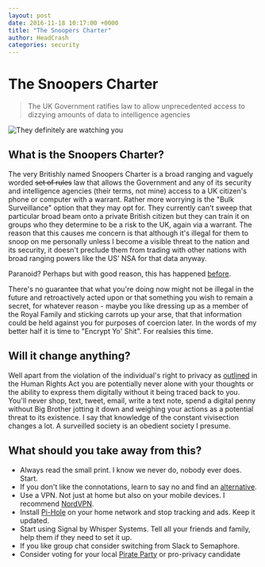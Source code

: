 ```yaml
---
layout: post
date: 2016-11-18 10:17:00 +0000
title: "The Snoopers Charter"
author: HeadCrash
categories: security
---
```


# The Snoopers Charter

> The UK Government ratifies law to allow unprecedented access to dizzying amounts of data to intelligence agencies

![They definitely are watching you](http://i.giphy.com/Kwz3IWpFJJ064.gif)

## What is the Snoopers Charter?

The very Britishly named Snoopers Charter is a broad ranging and vaguely worded ~~set of rules~~ law that allows the Government and any of its security and intelligence agencies (their terms, not mine) access to a UK citizen's phone or computer with a warrant. Rather more worrying is the "Bulk Surveillance" option that they may opt for. They currently can't sweep that particular broad beam onto a private British citizen but they can train it on groups who they determine to be a risk to the UK, again via a warrant. The reason that this causes me concern is that although it's illegal for them to snoop on me personally unless I become a visible threat to the nation and its security, it doesn't preclude them from trading with other nations with broad ranging powers like the US' NSA for that data anyway.

Paranoid? Perhaps but with good reason, this has happened [before](http://www.theweek.co.uk/uk-news/62437/gchq-unlawfully-spied-on-uk-citizens-through-nsa).

There's no guarantee that what you're doing now might not be illegal in the future and retroactively acted upon or that something you wish to remain a secret, for whatever reason - maybe you like dressing up as a member of the Royal Family and sticking carrots up your arse, that that information could be held against you for purposes of coercion later. In the words of my better half it is time to "Encrypt Yo' Shit". For realsies this time.

## Will it change anything?

Well apart from the violation of the individual's right to privacy as [outlined](https://www.liberty-human-rights.org.uk/human-rights/privacy) in the Human Rights Act you are potentially never alone with your thoughts or the ability to express them digitally without it being traced back to you. You'll never shop, text, tweet, email, write a text note, spend a digital penny without Big Brother jotting it down and weighing your actions as a potential threat to its existence. I say that knowledge of the constant vivisection changes a lot. A surveilled society is an obedient society I presume.

## What should you take away from this?

* Always read the small print. I know we never do, nobody ever does. Start.
* If you don't like the connotations, learn to say no and find an [alternative](https://alternativeto.net/).
* Use a VPN. Not just at home but also on your mobile devices. I recommend [NordVPN](https://www.nordvpn.com/).
* Install [Pi-Hole](https://www.pi-hole.net/) on your home network and stop tracking and ads. Keep it updated.
* Start using Signal by Whisper Systems. Tell all your friends and family, help them if they need to set it up.
* If you like group chat consider switching from Slack to Semaphore.
* Consider voting for your local [Pirate Party](http://www.pirateparty.org.uk/) or pro-privacy candidate
